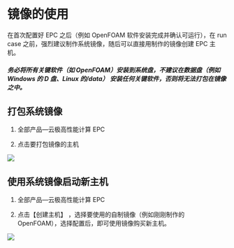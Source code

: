 # 镜像的使用 #

在首次配置好 EPC 之后（例如 OpenFOAM 软件安装完成并确认可运行），在 run case 之前，强烈建议制作系统镜像，随后可以直接用制作的镜像创建 EPC 主机。

##### 务必将所有关键软件（如 OpenFOAM）安装到系统盘，不建议在数据盘（例如 Windows 的 D 盘、Linux 的/data） 安装任何关键软件，否则将无法打包在镜像之中。 

## 打包系统镜像 ## 

1. 全部产品—云极高性能计算 EPC

2. 点击要打包镜像的主机

![](../../epc/images/mirror.png)

## 使用系统镜像启动新主机 ## 

1. 全部产品—云极高性能计算 EPC

2. 点击【创建主机】 ，选择要使用的自制镜像（例如刚刚制作的 OpenFOAM），选择配置后，即可使用镜像购买新主机。

![](../../epc/images/mirror1.png)



